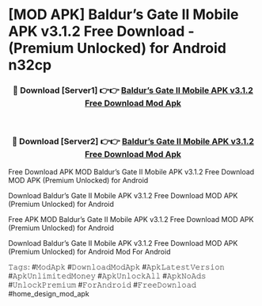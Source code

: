 # [MOD APK] Baldur’s Gate II Mobile APK v3.1.2 Free Download - (Premium Unlocked) for Android n32cp



<div align="center">
<h3>🔴 Download [Server1] 👉👉 <a href="https://momento.my/?title=Baldur’s_Gate_II_Mobile_APK_v3.1.2_Free_Download">Baldur’s Gate II Mobile APK v3.1.2 Free Download Mod Apk</a></h3><br>

<h3>🔴 Download [Server2] 👉👉 <a href="https://momento.my/?title=Baldur’s_Gate_II_Mobile_APK_v3.1.2_Free_Download">Baldur’s Gate II Mobile APK v3.1.2 Free Download Mod Apk</a></h3>
</div>



Free Download APK MOD Baldur’s Gate II Mobile APK v3.1.2 Free Download MOD APK (Premium Unlocked) for Android

Download Baldur’s Gate II Mobile APK v3.1.2 Free Download MOD APK (Premium Unlocked) for Android

Free APK MOD Baldur’s Gate II Mobile APK v3.1.2 Free Download MOD APK (Premium Unlocked) for Android

Download Baldur’s Gate II Mobile APK v3.1.2 Free Download MOD APK (Premium Unlocked) for Android Mod For Android

𝚃𝚊𝚐𝚜: #𝙼𝚘𝚍𝙰𝚙𝚔 #𝙳𝚘𝚠𝚗𝚕𝚘𝚊𝚍𝙼𝚘𝚍𝙰𝚙𝚔 #𝙰𝚙𝚔𝙻𝚊𝚝𝚎𝚜𝚝𝚅𝚎𝚛𝚜𝚒𝚘𝚗 #𝙰𝚙𝚔𝚄𝚗𝚕𝚒𝚖𝚒𝚝𝚎𝚍𝙼𝚘𝚗𝚎𝚢 #𝙰𝚙𝚔𝚄𝚗𝚕𝚘𝚌𝚔𝙰𝚕𝚕 #𝙰𝚙𝚔𝙽𝚘𝙰𝚍𝚜 #𝚄𝚗𝚕𝚘𝚌𝚔𝙿𝚛𝚎𝚖𝚒𝚞𝚖 #𝙵𝚘𝚛𝙰𝚗𝚍𝚛𝚘𝚒𝚍 #𝙵𝚛𝚎𝚎𝙳𝚘𝚠𝚗𝚕𝚘𝚊𝚍 #home_design_mod_apk
